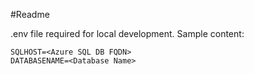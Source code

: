 #Readme

.env file required for local development. Sample content:

```
SQLHOST=<Azure SQL DB FQDN>
DATABASENAME=<Database Name>
```